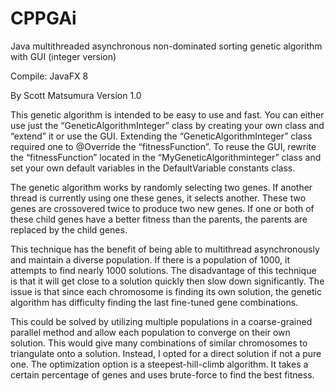 # CPPGAi
Java multithreaded asynchronous non-dominated sorting genetic algorithm with GUI (integer version)

Compile: JavaFX 8

By Scott Matsumura
Version 1.0

This genetic algorithm is intended to be easy to use and fast.  You can either use just the “GeneticAlgorithmInteger” class by creating your own class and “extend” it or use the GUI.  Extending the “GeneticAlgorithmInteger” class required one to @Override the “fitnessFunction”.  To reuse the GUI, rewrite the “fitnessFunction” located in the “MyGeneticAlgorithminteger” class and set your own default variables in the DefaultVariable constants class.

The genetic algorithm works by randomly selecting two genes.  If another thread is currently using one these genes, it selects another.  These two genes are crossovered twice to produce two new genes.  If one or both of these child genes have a better fitness than the parents, the parents are replaced by the child genes.

This technique has the benefit of being able to multithread asynchronously and maintain a diverse population.  If there is a population of 1000, it attempts to find nearly 1000 solutions.  The disadvantage of this technique is that it will get close to a solution quickly then slow down significantly.  The issue is that since each chromosome is finding its own solution, the genetic algorithm has difficulty finding the last fine-tuned gene combinations.

This could be solved by utilizing multiple populations in a coarse-grained parallel method and allow each population to converge on their own solution.  This would give many combinations of similar chromosomes to triangulate onto a solution.  Instead, I opted for a direct solution if not a pure one.  The optimization option is a steepest-hill-climb algorithm.  It takes a certain percentage of genes and uses brute-force to find the best fitness.
